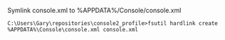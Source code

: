Symlink console.xml to %APPDATA%/Console/console.xml

```
C:\Users\Gary\repositories\console2_profile>fsutil hardlink create %APPDATA%\Console\console.xml console.xml
```
